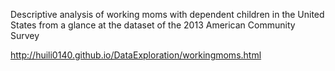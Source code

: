 Descriptive analysis of working moms with dependent children in the United States from a glance at the dataset of the 2013 American Community Survey

http://huili0140.github.io/DataExploration/workingmoms.html
